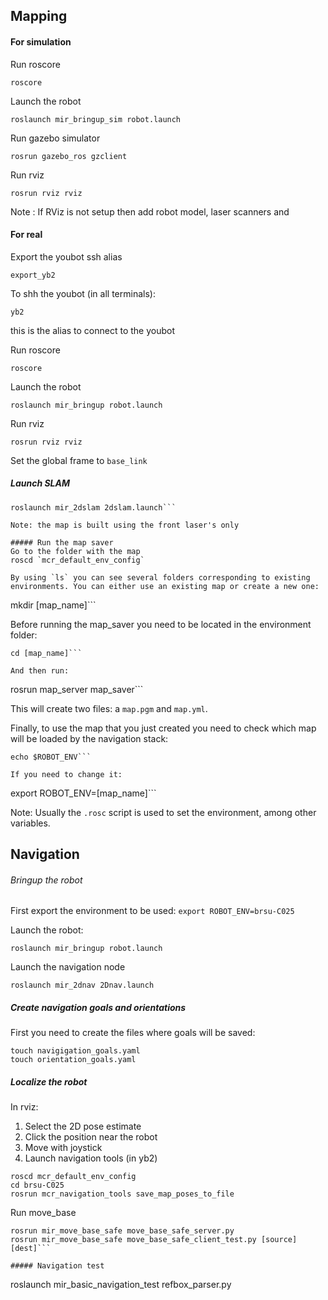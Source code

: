 ## Mapping

#### For simulation

Run roscore
```
roscore
```

Launch the robot
```
roslaunch mir_bringup_sim robot.launch
```

Run gazebo simulator
```
rosrun gazebo_ros gzclient
```

Run rviz
```
rosrun rviz rviz
```
Note : If RViz is not setup then add robot model, laser scanners and 
#### For real
Export the youbot ssh alias

```
export_yb2
```

To shh the youbot (in all terminals):

```
yb2
```

this is the alias to connect to the youbot

Run roscore

```
roscore
```

Launch the robot

```
roslaunch mir_bringup robot.launch
```
Run rviz

```
rosrun rviz rviz
```
Set the global frame to `base_link`

##### Launch SLAM

```
roslaunch mir_2dslam 2dslam.launch```

Note: the map is built using the front laser's only

##### Run the map saver
Go to the folder with the map
roscd `mcr_default_env_config`

By using `ls` you can see several folders corresponding to existing environments. You can either use an existing map or create a new one:

```
mkdir [map_name]```

Before running the map_saver you need to be located in the environment folder:
```
cd [map_name]```

And then run:
```
rosrun map_server map_saver```

This will create two files: a `map.pgm` and `map.yml`.

Finally, to use the map that you just created you need to check which map will be loaded by the navigation stack:
```
echo $ROBOT_ENV```

If you need to change it:
```
export ROBOT_ENV=[map_name]```

Note: Usually the `.rosc` script is used to set the environment, among other variables.

## Navigation
###### Bringup the robot
First export the environment to be used:
```export ROBOT_ENV=brsu-C025```

Launch the robot:
```
roslaunch mir_bringup robot.launch
```
Launch the navigation node
```
roslaunch mir_2dnav 2Dnav.launch
```

##### Create navigation goals and orientations
First you need to create the files where goals will be saved:

```
touch navigigation_goals.yaml
touch orientation_goals.yaml
```
##### Localize the robot
In rviz:
1. Select the 2D pose estimate
2. Click the position near the robot
3. Move with joystick
4. Launch navigation tools (in yb2)
```
roscd mcr_default_env_config
cd brsu-C025
rosrun mcr_navigation_tools save_map_poses_to_file
```
Run move_base
```
rosrun mir_move_base_safe move_base_safe_server.py
rosrun mir_move_base_safe move_base_safe_client_test.py [source] [dest]```

##### Navigation test
```
roslaunch mir_basic_navigation_test refbox_parser.py
```
